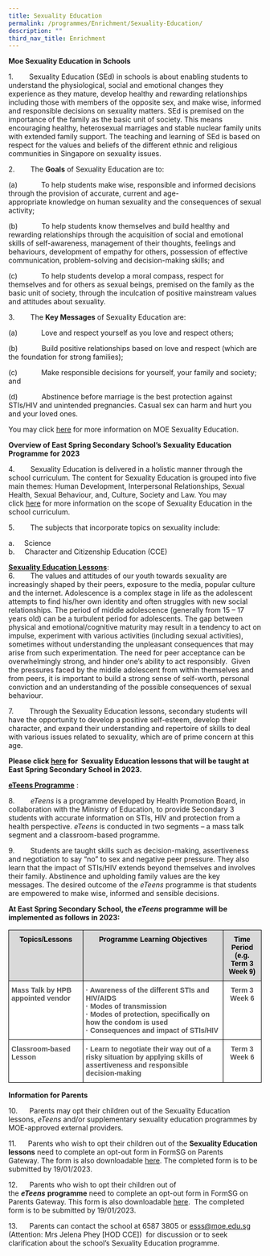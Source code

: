 ```yaml
---
title: Sexuality Education
permalink: /programmes/Enrichment/Sexuality-Education/
description: ""
third_nav_title: Enrichment
---
```

**Moe Sexuality Education in Schools**

1\.        Sexuality Education (SEd) in schools is about enabling students to understand the physiological, social and emotional changes they experience as they mature, develop healthy and rewarding relationships including those with members of the opposite sex, and make wise, informed and responsible decisions on sexuality matters. SEd is premised on the importance of the family as the basic unit of society. This means encouraging healthy, heterosexual marriages and stable nuclear family units with extended family support. The teaching and learning of SEd is based on respect for the values and beliefs of the different ethnic and religious communities in Singapore on sexuality issues.

2\.        The **Goals** of Sexuality Education are to:

(a)            To help students make wise, responsible and informed decisions through the provision of accurate, current and age-appropriate knowledge on human sexuality and the consequences of sexual activity;

(b)            To help students know themselves and build healthy and rewarding relationships through the acquisition of social and emotional skills of self-awareness, management of their thoughts, feelings and behaviours, development of empathy for others, possession of effective communication, problem-solving and decision-making skills; and

(c)            To help students develop a moral compass, respect for themselves and for others as sexual beings, premised on the family as the basic unit of society, through the inculcation of positive mainstream values and attitudes about sexuality.

3\.        The **Key Messages** of Sexuality Education are:

(a)            Love and respect yourself as you love and respect others;

(b)            Build positive relationships based on love and respect (which are the foundation for strong families);

(c)            Make responsible decisions for yourself, your family and society; and

(d)            Abstinence before marriage is the best protection against STIs/HIV and unintended pregnancies. Casual sex can harm and hurt you and your loved ones.

You may click [here](https://go.gov.sg/moe-sexuality-education) for more information on MOE Sexuality Education. 

**Overview of East Spring Secondary** **School’s** **Sexuality Education Programme for 2023**

  

4\.        Sexuality Education is delivered in a holistic manner through the school curriculum. The content for Sexuality Education is grouped into five main themes: Human Development, Interpersonal Relationships, Sexual Health, Sexual Behaviour, and, Culture, Society and Law. You may click [here](https://go.gov.sg/moe-sexuality-education-scope) for more information on the scope of Sexuality Education in the school curriculum.

5\.        The subjects that incorporate topics on sexuality include:

a.     Science <br>
b.     Character and Citizenship Education (CCE)

**<u>Sexuality Education Lessons</u>**:  
6\.        The values and attitudes of our youth towards sexuality are increasingly shaped by their peers, exposure to the media, popular culture and the internet. Adolescence is a complex stage in life as the adolescent attempts to find his/her own identity and often struggles with new social relationships. The period of middle adolescence (generally from 15 – 17 years old) can be a turbulent period for adolescents. The gap between physical and emotional/cognitive maturity may result in a tendency to act on impulse, experiment with various activities (including sexual activities), sometimes without understanding the unpleasant consequences that may arise from such experimentation. The need for peer acceptance can be overwhelmingly strong, and hinder one’s ability to act responsibly.  Given the pressures faced by the middle adolescent from within themselves and from peers, it is important to build a strong sense of self-worth, personal conviction and an understanding of the possible consequences of sexual behaviour.  

7\.        Through the Sexuality Education lessons, secondary students will have the opportunity to develop a positive self-esteem, develop their character, and expand their understanding and repertoire of skills to deal with various issues related to sexuality, which are of prime concern at this age.   

**Please click [here](/files/2023/2023%20ESSS%20Sex%20Ed.pdf) for  Sexuality Education lessons that will be taught at East Spring Secondary School in 2023.**  

**<u>eTeens Programme</u>** :  

8\.        _eTeens_ is a programme developed by Health Promotion Board, in collaboration with the Ministry of Education, to provide Secondary 3 students with accurate information on STIs, HIV and protection from a health perspective. _eTeens_ is conducted in two segments – a mass talk segment and a classroom-based programme.

9\.        Students are taught skills such as decision-making, assertiveness and negotiation to say “no” to sex and negative peer pressure. They also learn that the impact of STIs/HIV extends beyond themselves and involves their family. Abstinence and upholding family values are the key messages. The desired outcome of the _eTeens_ programme is that students are empowered to make wise, informed and sensible decisions.

**At East Spring Secondary School, the _eTeens_ programme will be implemented as follows in 2023:**

<style type="text/css">
.tg  {border-collapse:collapse;border-spacing:0;}
.tg td{border-color:black;border-style:solid;border-width:1px;font-family:Arial, sans-serif;font-size:14px;
  overflow:hidden;padding:10px 5px;word-break:normal;}
.tg th{border-color:black;border-style:solid;border-width:1px;font-family:Arial, sans-serif;font-size:14px;
  font-weight:normal;overflow:hidden;padding:10px 5px;word-break:normal;}
.tg .tg-osew{background-color:#FFF;color:#545454;font-weight:bold;text-align:center;vertical-align:top}
.tg .tg-phuu{background-color:#FFF;color:#545454;font-weight:bold;text-align:left;vertical-align:top}
.tg .tg-lf8r{background-color:#D9D9D9;color:#545454;font-weight:bold;text-align:center;vertical-align:top}
</style>
<table class="tg">
<thead>
  <tr>
    <th class="tg-lf8r"><span style="color:black">Topics/Lessons</span></th>
    <th class="tg-lf8r"><span style="color:black">Programme Learning Objectives</span></th>
    <th class="tg-lf8r"><span style="color:black">Time Period</span><br><span style="color:black">(e.g. Term 3 Week 9)</span></th>
  </tr>
</thead>
<tbody>
  <tr>
    <td class="tg-phuu">Mass Talk by HPB appointed vendor</td>
    <td class="tg-phuu">·       Awareness of the different STIs and HIV/AIDS<br>·       Modes of transmission<br>·       Modes of protection, specifically on how the condom is used<br>·       Consequences and impact of STIs/HIV</td>
    <td class="tg-osew">Term 3 Week 6</td>
  </tr>
  <tr>
    <td class="tg-phuu">Classroom-based Lesson</td>
    <td class="tg-phuu">·       Learn to negotiate their way out of a risky situation by applying skills of assertiveness and responsible decision-making</td>
    <td class="tg-osew">Term 3 Week 6</td>
  </tr>
</tbody>
</table>

**Information for Parents**

10.      Parents may opt their children out of the Sexuality Education lessons, _eTeens_ and/or supplementary sexuality education programmes by MOE-approved external providers.

11.      Parents who wish to opt their children out of the **Sexuality Education lessons** need to complete an opt-out form in FormSG on Parents Gateway. The form is also downloadable [here](/files/2023/SEd%20opt%20out%20form.pdf). The completed form is to be submitted by 19/01/2023.

12.      Parents who wish to opt their children out of the **_eTeens_** **programme** need to complete an opt-out form in FormSG on Parents Gateway. This form is also downloadable [here](/files/2023/ESSS%20eTeens%20Cover%20Letter%20Sec%203s%20only.pdf).  The completed form is to be submitted by 19/01/2023.

13.      Parents can contact the school at 6587 3805 or esss@moe.edu.sg (Attention: Mrs Jelena Phey \[HOD CCE\])  for discussion or to seek clarification about the school’s Sexuality Education programme.